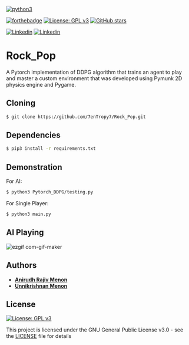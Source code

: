 [![python3](https://img.shields.io/badge/python3-v3.6-teal?style=for-the-badge&logo=python)](https://www.python.org)

[![forthebadge](https://forthebadge.com/images/badges/works-on-my-machine.svg)](https://forthebadge.com)
 [![License: GPL v3](https://img.shields.io/badge/License-GPL%20v3-purple.svg)](http://www.gnu.org/licenses/gpl-3.0) [![GitHub stars](https://img.shields.io/github/stars/7enTropy7/Rock_Pop.svg?style=social&label=Star&maxAge=2592000)](https://GitHub.com/7enTropy7/Rock_Pop/stargazers/)

[![Linkedin](https://img.shields.io/badge/Linkedin-Anirudh%20Menon-success?style=for-the-badge&logo=linkedin)](https://www.linkedin.com/in/anirudh-menon-0b7764170/)
[![Linkedin](https://img.shields.io/badge/Linkedin-Unnikrishnan%20Menon-blue?style=for-the-badge&logo=linkedin)](https://www.linkedin.com/in/unnikrishnan-menon-aa013415a/)

# Rock_Pop

A Pytorch implementation of DDPG algorithm that trains an agent to play and master a custom environment that was developed using Pymunk 2D physics engine and Pygame. 

## Cloning
```bash
$ git clone https://github.com/7enTropy7/Rock_Pop.git
```

## Dependencies
```bash
$ pip3 install -r requirements.txt
```

## Demonstration
For AI:
```bash
$ python3 Pytorch_DDPG/testing.py
```

For Single Player:
```bash
$ python3 main.py
```

## AI Playing

![ezgif com-gif-maker](https://user-images.githubusercontent.com/36446402/108635875-d5c8d000-74a7-11eb-8b25-e469c27476f3.gif)


## Authors
* [**Anirudh Rajiv Menon**](https://github.com/axe76)
* [**Unnikrishnan Menon**](https://github.com/7enTropy7)

## License
[![License: GPL v3](https://img.shields.io/badge/License-GPL%20v3-blueviolet.svg)](http://www.gnu.org/licenses/gpl-3.0)

This project is licensed under the GNU General Public License v3.0 - see the [LICENSE](LICENSE) file for details


